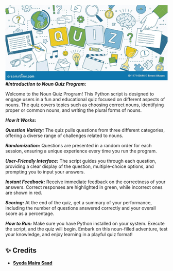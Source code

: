 
![Screenshot](banner.jpg)
***#Introduction to Noun Quiz Program:***

Welcome to the Noun Quiz Program! This Python script is designed to engage users in a fun and educational quiz focused on different aspects of nouns. The quiz covers topics such as choosing correct nouns, identifying proper or common nouns, and writing the plural forms of nouns.

***How It Works:***

***Question Variety:***
The quiz pulls questions from three different categories, offering a diverse range of challenges related to nouns.

***Randomization:***
Questions are presented in a random order for each session, ensuring a unique experience every time you run the program.

***User-Friendly Interface:***
The script guides you through each question, providing a clear display of the question, multiple-choice options, and prompting you to input your answers.

***Instant Feedback:***
Receive immediate feedback on the correctness of your answers. Correct responses are highlighted in green, while incorrect ones are shown in red.

***Scoring:***
At the end of the quiz, get a summary of your performance, including the number of questions answered correctly and your overall score as a percentage.

***How to Run:***
Make sure you have Python installed on your system.
Execute the script, and the quiz will begin.
Embark on this noun-filled adventure, test your knowledge, and enjoy learning in a playful quiz format!
## ✨ **Credits**
- [**Syeda Maira Saad**]()
